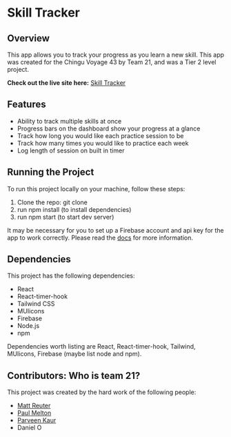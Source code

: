 # Skill Tracker

## Overview
This app allows you to track your progress as you learn a new skill. This app was created for the Chingu Voyage 43 by Team 21, and was a Tier 2 level project.

**Check out the live site here:** [Skill Tracker](https://skill-tracker-b900e.firebaseapp.com/)


## Features
- Ability to track multiple skills at once
- Progress bars on the dashboard show your progress at a glance
- Track how long you would like each practice session to be
- Track how many times you would like to practice each week
- Log length of session on built in timer

## Running the Project
To run this project locally on your machine, follow these steps:
1. Clone the repo: git clone <repo>
2. run npm install (to install dependencies)
3. run npm start  (to start dev server)

It may be necessary for you to set up a Firebase account and api key for the app to work correctly. Please read the [docs](https://firebase.google.com/docs/?hl=en&authuser=0) for more information. 


## Dependencies
This project has the following dependencies:
- React
- React-timer-hook
- Tailwind CSS
- MUIicons
- Firebase
- Node.js
- npm


Dependencies worth listing are React, React-timer-hook, Tailwind, MUIicons, Firebase (maybe list node and npm).


## Contributors: Who is team 21?
This project was created by the hard work of the following people:
- [Matt Reuter](https://github.com/MattRueter) 
- [Paul Melton](https://github.com/Melton-Paul)
- [Parveen Kaur](https://github.com/Pavubrar)
- Daniel O
